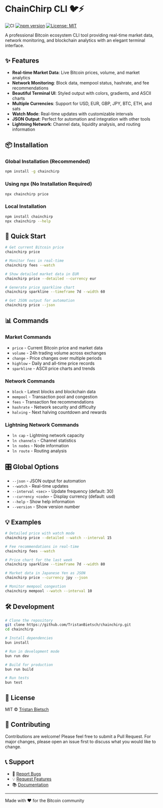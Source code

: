 # ChainChirp CLI 🐦⚡

![CI](https://github.com/TristanBietsch/chainchirp/actions/workflows/ci.yml/badge.svg)
[![npm version](https://badge.fury.io/js/chainchirp.svg)](https://badge.fury.io/js/chainchirp)
[![License: MIT](https://img.shields.io/badge/License-MIT-yellow.svg)](https://opensource.org/licenses/MIT)

A professional Bitcoin ecosystem CLI tool providing real-time market data, network monitoring, and blockchain analytics with an elegant terminal interface.

## ✨ Features

- **Real-time Market Data**: Live Bitcoin prices, volume, and market analytics
- **Network Monitoring**: Block data, mempool status, hashrate, and fee recommendations  
- **Beautiful Terminal UI**: Styled output with colors, gradients, and ASCII charts
- **Multiple Currencies**: Support for USD, EUR, GBP, JPY, BTC, ETH, and sats
- **Watch Mode**: Real-time updates with customizable intervals
- **JSON Output**: Perfect for automation and integration with other tools
- **Lightning Network**: Channel data, liquidity analysis, and routing information

## 📦 Installation

### Global Installation (Recommended)

```bash
npm install -g chainchirp
```

### Using npx (No Installation Required)

```bash
npx chainchirp price
```

### Local Installation

```bash
npm install chainchirp
npx chainchirp --help
```

## 🚀 Quick Start

```bash
# Get current Bitcoin price
chainchirp price

# Monitor fees in real-time
chainchirp fees --watch

# Show detailed market data in EUR
chainchirp price --detailed --currency eur

# Generate price sparkline chart
chainchirp sparkline --timeframe 7d --width 60

# Get JSON output for automation
chainchirp price --json
```

## 📊 Commands

### Market Commands
- `price` - Current Bitcoin price and market data
- `volume` - 24h trading volume across exchanges  
- `change` - Price changes over multiple periods
- `highlow` - Daily and all-time price records
- `sparkline` - ASCII price charts and trends

### Network Commands
- `block` - Latest blocks and blockchain data
- `mempool` - Transaction pool and congestion
- `fees` - Transaction fee recommendations
- `hashrate` - Network security and difficulty
- `halving` - Next halving countdown and rewards

### Lightning Network Commands
- `ln cap` - Lightning network capacity
- `ln channels` - Channel statistics
- `ln nodes` - Node information
- `ln route` - Routing analysis

## 🎛️ Global Options

- `--json` - JSON output for automation
- `--watch` - Real-time updates  
- `--interval <sec>` - Update frequency (default: 30)
- `--currency <code>` - Display currency (default: usd)
- `--help` - Show help information
- `--version` - Show version number

## 💡 Examples

```bash
# Detailed price with watch mode
chainchirp price --detailed --watch --interval 15

# Fee recommendations in real-time
chainchirp fees --watch

# Price chart for the last week
chainchirp sparkline --timeframe 7d --width 80

# Market data in Japanese Yen as JSON
chainchirp price --currency jpy --json

# Monitor mempool congestion
chainchirp mempool --watch --interval 10
```

## 🛠️ Development

```bash
# Clone the repository
git clone https://github.com/TristanBietsch/chainchirp.git
cd chainchirp

# Install dependencies
bun install

# Run in development mode
bun run dev

# Build for production
bun run build

# Run tests
bun test
```

## 📄 License

MIT © [Tristan Bietsch](https://github.com/TristanBietsch)

## 🤝 Contributing

Contributions are welcome! Please feel free to submit a Pull Request. For major changes, please open an issue first to discuss what you would like to change.

## 📞 Support

- 🐛 [Report Bugs](https://github.com/TristanBietsch/chainchirp/issues)
- 💡 [Request Features](https://github.com/TristanBietsch/chainchirp/issues)
- 📚 [Documentation](https://github.com/TristanBietsch/chainchirp/blob/main/docs)

---

Made with ❤️ for the Bitcoin community
